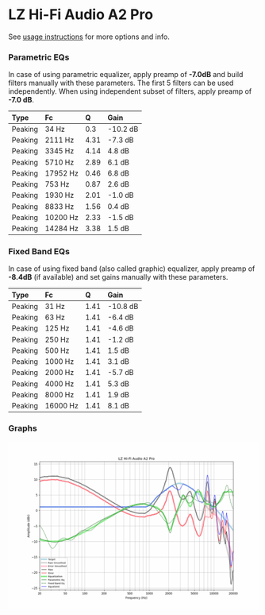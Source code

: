 # LZ Hi-Fi Audio A2 Pro
See [usage instructions](https://github.com/jaakkopasanen/AutoEq#usage) for more options and info.

### Parametric EQs
In case of using parametric equalizer, apply preamp of **-7.0dB** and build filters manually
with these parameters. The first 5 filters can be used independently.
When using independent subset of filters, apply preamp of **-7.0 dB**.

| Type    | Fc       |    Q | Gain     |
|:--------|:---------|:-----|:---------|
| Peaking | 34 Hz    | 0.3  | -10.2 dB |
| Peaking | 2111 Hz  | 4.31 | -7.3 dB  |
| Peaking | 3345 Hz  | 4.14 | 4.8 dB   |
| Peaking | 5710 Hz  | 2.89 | 6.1 dB   |
| Peaking | 17952 Hz | 0.46 | 6.8 dB   |
| Peaking | 753 Hz   | 0.87 | 2.6 dB   |
| Peaking | 1930 Hz  | 2.01 | -1.0 dB  |
| Peaking | 8833 Hz  | 1.56 | 0.4 dB   |
| Peaking | 10200 Hz | 2.33 | -1.5 dB  |
| Peaking | 14284 Hz | 3.38 | 1.5 dB   |

### Fixed Band EQs
In case of using fixed band (also called graphic) equalizer, apply preamp of **-8.4dB**
(if available) and set gains manually with these parameters.

| Type    | Fc       |    Q | Gain     |
|:--------|:---------|:-----|:---------|
| Peaking | 31 Hz    | 1.41 | -10.8 dB |
| Peaking | 63 Hz    | 1.41 | -6.4 dB  |
| Peaking | 125 Hz   | 1.41 | -4.6 dB  |
| Peaking | 250 Hz   | 1.41 | -1.2 dB  |
| Peaking | 500 Hz   | 1.41 | 1.5 dB   |
| Peaking | 1000 Hz  | 1.41 | 3.1 dB   |
| Peaking | 2000 Hz  | 1.41 | -5.7 dB  |
| Peaking | 4000 Hz  | 1.41 | 5.3 dB   |
| Peaking | 8000 Hz  | 1.41 | 1.9 dB   |
| Peaking | 16000 Hz | 1.41 | 8.1 dB   |

### Graphs
![](./LZ%20Hi-Fi%20Audio%20A2%20Pro.png)